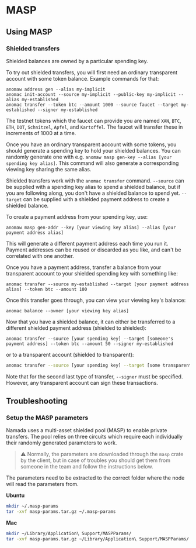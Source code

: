 # MASP

## Using MASP

### Shielded transfers

Shielded balances are owned by a particular spending key.

To try out shielded transfers, you will first need an ordinary
transparent account with some token balance. Example commands for that:

```
anomaw address gen --alias my-implicit
anomac init-account --source my-implicit --public-key my-implicit --alias my-established
anomac transfer --token btc --amount 1000 --source faucet --target my-established --signer my-established
```

The testnet tokens which the faucet can provide you are named `XAN`,
`BTC`, `ETH`, `DOT`, `Schnitzel`, `Apfel`, and `Kartoffel`. The faucet
will transfer these in increments of 1000 at a time.

Once you have an ordinary transparent account with some tokens, you
should generate a spending key to hold your shielded balances. You
can randomly generate one with e.g. `anomaw masp gen-key --alias [your spending key alias]`.
This command will also generate a corresponding viewing key sharing
the same alias.

Shielded transfers work with the `anomac transfer` command. `--source`
can be supplied with a spending key alias to spend a shielded balance, but
if you are following along, you don't have a shielded balance to spend yet.
`--target` can be supplied with a shielded payment address to create a shielded
balance.

To create a payment address from your spending key, use:

```
anomaw masp gen-addr --key [your viewing key alias] --alias [your payment address alias]
```

This will generate a different payment address each time you run it.
Payment addresses can be reused or discarded as you like, and can't be
correlated with one another.

Once you have a payment address, transfer a balance from your
transparent account to your shielded spending key with something like:

```
anomac transfer --source my-established --target [your payment address alias] --token btc --amount 100
```

Once this transfer goes through, you can view your viewing key's
balance:

```
anomac balance --owner [your viewing key alias]
```

Now that you have a shielded balance, it can either be transferred to a
different shielded payment address (shielded to shielded):

```
anomac transfer --source [your spending key] --target [someone's payment address] --token btc --amount 50 --signer my-established
```

or to a transparent account (shielded to transparent):

```bash
anomac transfer --source [your spending key] --target [some transparent account] --token btc --amount 50 --signer my-established
```

Note that for the second last type of transfer, `--signer` must be
specified. However, any transparent account can sign these transactions.

## Troubleshooting

### Setup the MASP parameters

Namada uses a multi-asset shielded pool (MASP) to enable private transfers. The pool relies on three circuits which require each individually their randomly generated parameters to work.

>⚠️ Normally, the parameters are downloaded through the `masp` crate by the client, but in case of troubles you should get them from someone in the team and follow the instructions below.

<!-- You can download the parameters with:
```bash
[command]
``` -->

The parameters need to be extracted to the correct folder where the node will read the parameters from. 

**Ubuntu**
```bash
mkdir ~/.masp-params
tar -xvf masp-params.tar.gz ~/.masp-params
```
**Mac**
```bash
mkdir ~/Library/Application\ Support/MASPParams/
tar -xvf masp-params.tar.gz ~/Library/Application\ Support/MASPParams/
```
